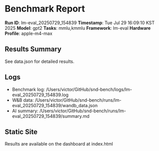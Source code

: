 # Benchmark Report

**Run ID**: lm-eval_20250729_154839
**Timestamp**: Tue Jul 29 16:09:10 KST 2025
**Model**: gpt2
**Tasks**: mmlu,kmmlu
**Framework**: lm-eval
**Hardware Profile**: apple-m4-max

## Results Summary

See data.json for detailed results.

## Logs

- Benchmark log: /Users/victor/GitHub/snd-bench/logs/lm-eval_20250729_154839.log
- W&B data: /Users/victor/GitHub/snd-bench/runs/lm-eval_20250729_154839/wandb_data.json
- AI summary: /Users/victor/GitHub/snd-bench/runs/lm-eval_20250729_154839/summary.md

## Static Site

Results are available on the dashboard at index.html

